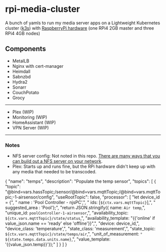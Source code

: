 # rpi-media-cluster

A bunch of yamls to run my media server apps on a Lightweight Kubernetes cluster ([k3s](https://k3s.io/)) with [RaspberryPi hardware](https://www.raspberrypi.org/products/raspberry-pi-4-model-b/) (one RPi4 2GB master and three RPi4 4GB nodes)

## Components
- MetalLB
- Nginx with cert-manager
- Heimdall
- Sabnzbd
- Hydra2
- Sonarr
- CouchPotato
- Grocy  

----

- Plex (WIP)
- Monitoring (WIP)
- HomeAssistant (WIP)
- VPN Server (WIP)
  
---
 
### Notes
- NFS server config: Not noted in this repo. [There are many ways that you can build out a NFS server on your network](https://lmgtfy.com/?q=How+do+I+build+a+nfs+server).
- Plex: Starts up and runs fine, but the RPi hardware didn't keep up with any media that needed to be transcoded. 




{
      "name": "temps",
      "description": "Populate the temp sensor",
      "topics": [
        {
          "topic": "@bind=vars.hassTopic;/sensor/@bind=vars.mqttTopic;/@bind=vars.mqttTopic;-1-airsensor/config",
          "useRootTopic": false,
          "processor": [
            "let device_id = {",
            " name : 'Pool Controller - njsPC',",
            " ids: [`${ctx.vars.mqttTopic}`],",
            " suggested_area : 'Pool'};",
            "return JSON.stringify({ name: `Air temp`,",
            "unique_id: `poolController-1-airsensor`,",
            "availability_topic: `${ctx.vars.mqttTopic}/state/status`,",
            "availability_template: \"{{'online' if value_json.name == 'ready' else 'offline'}}\",",
            "device: device_id,",
            "device_class: 'temperature',",
            "state_class: 'measurement',",
            "state_topic: `${ctx.vars.mqttTopic}/state/temps/air`,",
            "unit_of_measurement: `°${state.temps.data.units.name}`,",
            "value_template: '{{value_json.temp}}'});"
          ]
        }
      ]
    }